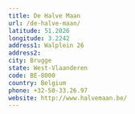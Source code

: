 ```yaml
---
title: De Halve Maan
url: /de-halve-maan/
latitude: 51.2026
longitude: 3.2242
address1: Walplein 26
address2: 
city: Brugge
state: West-Vlaanderen
code: BE-8000
country: Belgium
phone: +32-50-33.26.97
website: http://www.halvemaan.be/
---
```


